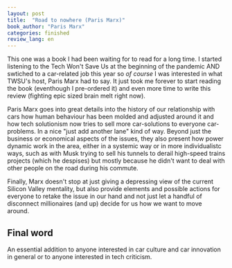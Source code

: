 ```yaml
---
layout: post
title:  "Road to nowhere (Paris Marx)"
book_author: "Paris Marx"
categories: finished
review_lang: en
---
```


This one was a book I had been waiting for to read for a long time. I started listening to the Tech Won't Save Us at the beginning of the pandemic AND swtiched to a car-related job this year so *of course* I was interested in what TWSU's host, Paris Marx had to say. It just took me forever to start reading the book (eventhough I pre-ordered it) and even more time to write this review (fighting epic sized brain melt right now).

Paris Marx goes into great details into the history of our relationship with cars how human behaviour has been molded and adjusted around it and how tech solutionism now tries to sell more car-solutions to everyone car-problems. In a nice "just add another lane" kind of way. Beyond just the business or economical aspects of the issues, they also present how power dynamic work in the area, either in a systemic way or in more individualistc ways, such as with Musk trying to sell his tunnels to derail high-speed trains projects (which he despises) but mostly because he didn't want to deal with other people on the road during his commute.

Finally, Marx doesn't stop at just giving a depressing view of the current Silicon Valley mentality, but also provide elements and possible actions for everyone to retake the issue in our hand and not just let a handful of disconnect millionaires (and up) decide for us how we want to move around.

## Final word

An essential addition to anyone interested in car culture and car innovation in general or to anyone interested in tech criticism.